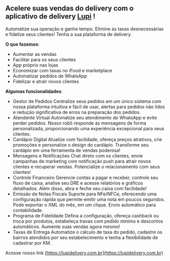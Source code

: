 ## Acelere suas vendas do delivery com o aplicativo de delivery [Lupi](https://lupidelivery.com.br) !
<p>Automatize sua operação e ganhe tempo. Elimine as taxas desnecessárias e fidelize seus clientes!
Tenha a sua plataforma de delivery.</p>

**O que fazemos**:
- Aumentar as vendas
- Facilitar para os seus clientes
- App próprio nas lojas
- Economizar com taxas no iFood e marketplace
- Automatizar pedidos de WhatsApp
- Fidelizar e atrair novos clientes

**Algumas funcionalidades**:
- Gestor de Pedidos
Centralize seus pedidos em um único sistema com nossa plataforma intuitiva e fácil de usar, alertas para pedidos não lidos  e redução significativa de erros na preparação dos pedidos.
- Atendente Virtual
Automatize seu atendimento do WhatsApp e evite perder pedidos. Nosso robô responde às mensagens de forma personalizada, proporcionando uma experiência excepcional para seus clientes.
- Cardápio Digital
Atualize com facilidade, ofereça preços atrativos, crie promoções e personalize o design do cardápio. Transforme seu cardápio em uma ferramenta de vendas poderosa!
- Mensagens e Notificações
Chat direto com os clientes, envie campanhas de marketing com notificação push para atrair novos clientes e recuperar vendas. Potencialize o relacionamento com seus clientes!
- Controle Financeiro
Gerencie contas a pagar e receber, controle seu fluxo de caixa, analise seu DRE e acesse relatórios e gráficos detalhados. Além disso, abra e feche seu caixa com facilidade!
- Emissão de Notas Fiscais
Suporte para NFe/NFCe, oferecendo uma configuração rápida que permite emitir uma nota em poucos segundos. Pode exportar o XML do mês, em um clique. Envio automático para contabilidade.
- Programa de Fidelidade
Defina a configuração, ofereça cashback ou troca por produtos, estabeleça travas com pedido mínimo e descontos automáticos. Aumente suas vendas agora mesmo!
- Taxas de Entrega
Automatize o cálculo de taxa do pedido, cadastre os bairros atendidos por seu estabelecimento e tenha a flexibilidade de cadastrar por KM.

Acesse nosso link [https://lupidelivery.com.br](https://lupidelivery.com.br)
